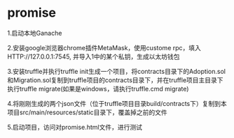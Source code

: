 # promise
1.启动本地Ganache

2.安装google浏览器chrome插件MetaMask，使用custome rpc，填入HTTP://127.0.0.1:7545, 并导入1中的某个私钥，生成以太坊钱包

3.安装truffle并执行truffle init生成一个项目，将contracts目录下的Adoption.sol和Migration.sol复制到truffle项目的contracts目录下，并在truffle项目主目录下执行truffle migrate(如果是windows，请执行truffle.cmd migrate)

4.将刚刚生成的两个json文件（位于truffle项目目录build/contracts下）复制到本项目src/main/resources/static目录下，覆盖掉之前的文件

5.启动项目，访问对promise.html文件，进行测试
